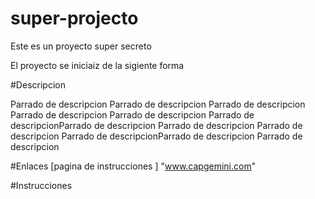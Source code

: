 # super-projecto
Este es un proyecto super secreto

El proyecto se iniciaiz de la sigiente forma

#Descripcion

Parrado de descripcion Parrado de descripcion Parrado de descripcion Parrado de descripcion Parrado de descripcion Parrado de descripcionParrado de descripcion Parrado de descripcion Parrado de descripcion Parrado de descripcionParrado de descripcion Parrado de descripcion


#Enlaces
[pagina de instrucciones ] "www.capgemini.com"

#Instrucciones
